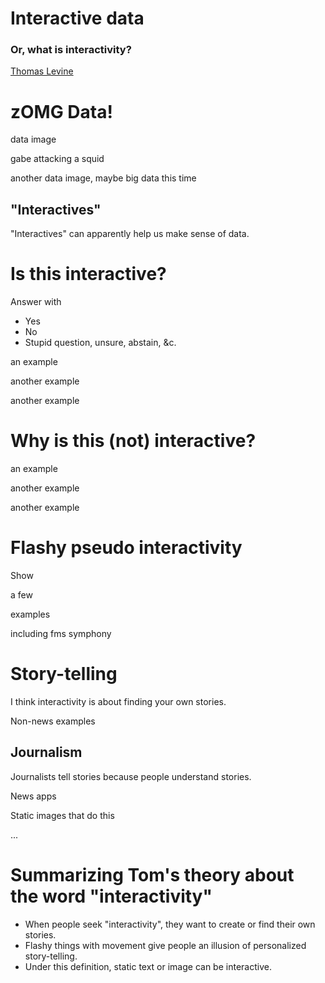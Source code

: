 # Interactive data
### Or, what is interactivity?
[Thomas Levine](http://thomaslevine.com)




# zOMG Data!
data image


gabe attacking a squid


another data image, maybe big data this time


## "Interactives"
"Interactives" can apparently help us make sense of data.




# Is this interactive?
<!-- For each of some examples, ask the question and have people raise hands. -->
Answer with

* Yes
* No
* Stupid question, unsure, abstain, &c.


an example


another example


another example



# Why is this (not) interactive?
<!-- For each of the same examples, ask people why they thought so. -->


an example


another example


another example



# Flashy pseudo interactivity


Show


a few


examples


including fms symphony



# Story-telling
I think interactivity is about finding your own stories.


Non-news examples


## Journalism
Journalists tell stories because people understand stories.


News apps


Static images that do this


...


# Summarizing Tom's theory about the word "interactivity"
* When people seek "interactivity", they want to create or find their own stories.
* Flashy things with movement give people an illusion of personalized story-telling.
* Under this definition, static text or image can be interactive.
